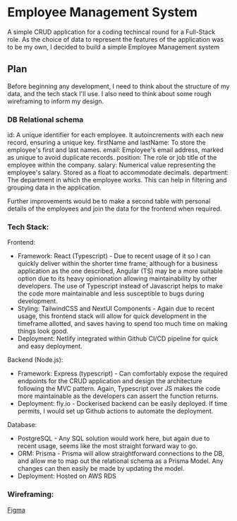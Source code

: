 # Employee Management System

A simple CRUD application for a coding techincal round for a Full-Stack role. As the choice of data to represent the features of the application was to be my own, I decided to build a simple Employee Management system

## Plan

Before beginning any development, I need to think about the structure of my data, and the tech stack I'll use.
I also need to think about some rough wireframing to inform my design.

### DB Relational schema

id: A unique identifier for each employee. It autoincrements with each new record, ensuring a unique key.
firstName and lastName: To store the employee's first and last names.
email: Employee's email address, marked as unique to avoid duplicate records.
position: The role or job title of the employee within the company.
salary: Numerical value representing the employee's salary. Stored as a float to accommodate decimals.
department: The department in which the employee works. This can help in filtering and grouping data in the application.

Further improvements would be to make a second table with personal details of the employees and join the data for the frontend when required.

### Tech Stack:

Frontend:

- Framework: React (Typescript) - Due to recent usage of it so I can quickly deliver within the shorter time frame; although for a business application as the one described, Angular (TS) may be a more suitable option due to its heavy opinionation allowing maintainability by other developers. The use of Typescript instead of Javascript helps to make the code more maintainable and less susceptible to bugs during development.
- Styling: TailwindCSS and NextUI Components - Again due to recent usage, this frontend stack will allow for quick development in the timeframe allotted, and saves having to spend too much time on making things look good.
- Deployment: Netlify integrated within Github CI/CD pipeline for quick and easy deployment.

Backend (Node.js):

- Framework: Express (typescript) - Can comfortably expose the required endpoints for the CRUD application and design the architecture following the MVC pattern. Again, Typescript over JS makes the code more maintainable as the developers can assert the function returns.
- Deployment: fly.io - Dockerised backend can be easily deployed. If time permits, I would set up Github actions to automate the deployment.

Database:

- PostgreSQL - Any SQL solution would work here, but again due to recent usage, seems like the most straight forward way to go.
- ORM: Prisma - Prisma will allow straightforward connections to the DB, and allow me to map out the relational schema as a Prisma Model. Any changes can then easily be made by updating the model.
- Deployment: Hosted on AWS RDS

### Wireframing:

[Figma](https://www.figma.com/file/9jeUvaeGUEwgH5fZy0Qq3V/SCSK-CRUD-Application?type=design&node-id=0%3A1&mode=design&t=1AFQrYLqTFpD19UP-1)
